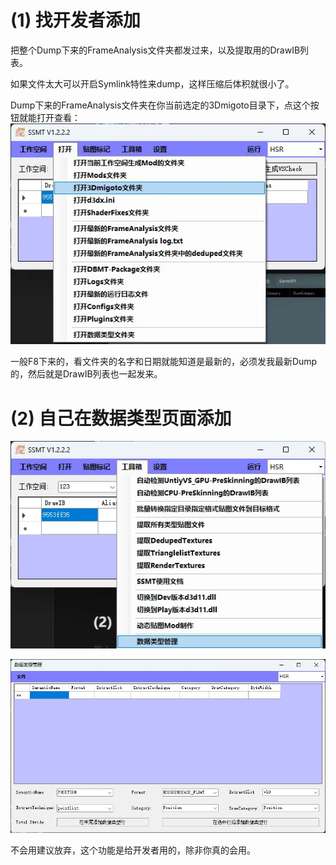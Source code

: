 
# (1) 找开发者添加
把整个Dump下来的FrameAnalysis文件夹都发过来，以及提取用的DrawIB列表。

如果文件太大可以开启Symlink特性来dump，这样压缩后体积就很小了。

Dump下来的FrameAnalysis文件夹在你当前选定的3Dmigoto目录下，点这个按钮就能打开查看：
![alt text](image.png)


一般F8下来的，看文件夹的名字和日期就能知道是最新的，必须发我最新Dump的，然后就是DrawIB列表也一起发来。


# (2) 自己在数据类型页面添加
![alt text](image-1.png)

![alt text](image-2.png)

不会用建议放弃，这个功能是给开发者用的，除非你真的会用。
